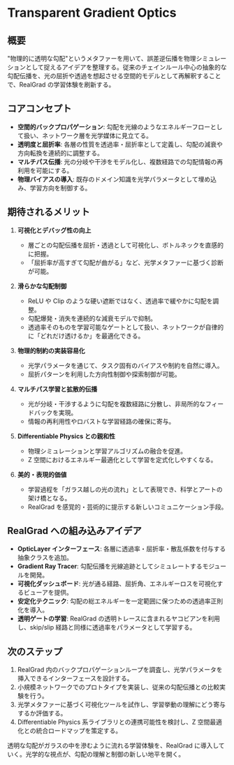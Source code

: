 # Transparent Gradient Optics

## 概要
"物理的に透明な勾配"というメタファーを用いて、誤差逆伝播を物理シミュレーションとして捉えるアイデアを整理する。従来のチェインルール中心の抽象的な勾配伝播を、光の屈折や透過を想起させる空間的モデルとして再解釈することで、RealGrad の学習体験を刷新する。

## コアコンセプト
- **空間的バックプロパゲーション**: 勾配を光線のようなエネルギーフローとして扱い、ネットワーク層を光学媒体に見立てる。
- **透明度と屈折率**: 各層の性質を透過率・屈折率として定義し、勾配の減衰や方向転換を連続的に調整する。
- **マルチパス伝播**: 光の分岐や干渉をモデル化し、複数経路での勾配情報の再利用を可能にする。
- **物理バイアスの導入**: 既存のドメイン知識を光学パラメータとして埋め込み、学習方向を制御する。

## 期待されるメリット
1. **可視化とデバッグ性の向上**
   - 層ごとの勾配伝播を屈折・透過として可視化し、ボトルネックを直感的に把握。
   - 「屈折率が高すぎて勾配が曲がる」など、光学メタファーに基づく診断が可能。

2. **滑らかな勾配制御**
   - ReLU や Clip のような硬い遮断ではなく、透過率で緩やかに勾配を調整。
   - 勾配爆発・消失を連続的な減衰モデルで抑制。
   - 透過率そのものを学習可能なゲートとして扱い、ネットワークが自律的に「どれだけ透けるか」を最適化できる。

3. **物理的制約の実装容易化**
   - 光学パラメータを通じて、タスク固有のバイアスや制約を自然に導入。
   - 屈折パターンを利用した方向性制御や探索制御が可能。

4. **マルチパス学習と拡散的伝播**
   - 光が分岐・干渉するように勾配を複数経路に分散し、非局所的なフィードバックを実現。
   - 情報の再利用性やロバストな学習経路の確保に寄与。

5. **Differentiable Physics との親和性**
   - 物理シミュレーションと学習アルゴリズムの融合を促進。
   - Z 空間におけるエネルギー最適化として学習を定式化しやすくなる。

6. **美的・表現的価値**
   - 学習過程を「ガラス越しの光の流れ」として表現でき、科学とアートの架け橋となる。
   - RealGrad を感覚的・芸術的に提示する新しいコミュニケーション手段。

## RealGrad への組み込みアイデア
- **OpticLayer インターフェース**: 各層に透過率・屈折率・散乱係数を付与する抽象クラスを追加。
- **Gradient Ray Tracer**: 勾配伝播を光線追跡としてシミュレートするモジュールを開発。
- **可視化ダッシュボード**: 光が通る経路、屈折角、エネルギーロスを可視化するビューアを提供。
- **安定化テクニック**: 勾配の総エネルギーを一定範囲に保つための透過率正則化を導入。
- **透明ゲートの学習**: RealGrad の透明トレースに含まれるヤコビアンを利用し、skip/slip 経路と同様に透過率をパラメータとして学習する。

## 次のステップ
1. RealGrad 内のバックプロパゲーションループを調査し、光学パラメータを挿入できるインターフェースを設計する。
2. 小規模ネットワークでのプロトタイプを実装し、従来の勾配伝播との比較実験を行う。
3. 光学メタファーに基づく可視化ツールを試作し、学習挙動の理解にどう寄与するか評価する。
4. Differentiable Physics 系ライブラリとの連携可能性を検討し、Z 空間最適化との統合ロードマップを策定する。

透明な勾配がガラスの中を滲むように流れる学習体験を、RealGrad に導入していく。光学的な視点が、勾配の理解と制御の新しい地平を開く。
